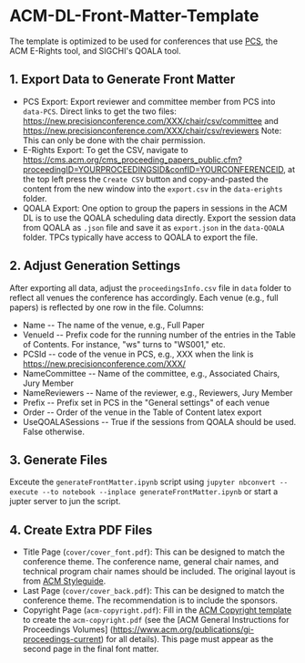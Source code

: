 # ACM-DL-Front-Matter-Template

The template is optimized to be used for conferences that use [PCS](https://new.precisionconference.com/), the ACM E-Rights tool, and SIGCHI's QOALA tool.

## 1. Export Data to Generate Front Matter
* PCS Export: Export reviewer and committee member from PCS into `data-PCS`. Direct links to get the two files: https://new.precisionconference.com/XXX/chair/csv/committee and https://new.precisionconference.com/XXX/chair/csv/reviewers Note: This can only be done with the chair permission.
* E-Rights Export: To get the CSV, navigate to https://cms.acm.org/cms_proceeding_papers_public.cfm?proceedingID=YOURPROCEEDINGSID&confID=YOURCONFERENCEID, at the top left press the `Create CSV` button and copy-and-pasted the content from the new window into the `export.csv` in the `data-erights` folder.
* QOALA Export: One option to group the papers in sessions in the ACM DL is to use the QOALA scheduling data directly. Export the session data from QOALA as `.json` file and save it as `export.json` in the `data-QOALA` folder. TPCs typically have access to QOALA to export the file.

## 2. Adjust Generation Settings
After exporting all data, adjust the `proceedingsInfo.csv` file in `data` folder to reflect all venues the conference has accordingly. Each venue (e.g., full papers) is reflected by one row in the file. Columns:
* Name -- The name of the venue, e.g., Full Paper
* VenueId -- Prefix code for the running number of the entries in the Table of Contents. For instance, "ws" turns to "WS001," etc.
* PCSId -- code of the venue in PCS, e.g., XXX when the link is https://new.precisionconference.com/XXX/
* NameCommittee -- Name of the committee, e.g., Associated Chairs, Jury Member
* NameReviewers -- Name of the reviewer, e.g., Reviewers, Jury Member
* Prefix -- Prefix set in PCS in the "General settings" of each venue
* Order -- Order of the venue in the Table of Content latex export
* UseQOALASessions -- True if the sessions from QOALA should be used. False otherwise.

## 3. Generate Files
Exceute the `generateFrontMatter.ipynb` script using `jupyter nbconvert --execute --to notebook --inplace generateFrontMatter.ipynb` or start a jupter server to jun the script. 

## 4. Create Extra PDF Files
* Title Page (`cover/cover_font.pdf`): This can be designed to match the conference theme. The conference name, general chair names, and technical program chair names should be included. The original layout is from [ACM Styleguide](http://identitystandards.acm.org/styleguide/).
* Last Page (`cover/cover_back.pdf`): This can be designed to match the conference theme. The recommendation is to include the sponsors.
* Copyright Page (`acm-copyright.pdf`): Fill in the [ACM Copyright template](https://www.acm.org/binaries/content/assets/publications/gi-verso.doc) to create the `acm-copyright.pdf` (see the [ACM General Instructions for Proceedings Volumes] (https://www.acm.org/publications/gi-proceedings-current) for all details). This page must appear as the second page in the final font matter.

